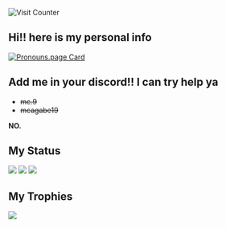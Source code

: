 ![Visit Counter](https://count.getloli.com/get/@mcagabe19.github.readme?theme=rule34)

## Hi!! here is my personal info
[![Pronouns.page Card](https://pronouns-page.s3.eu-west-1.amazonaws.com/card/en/mcagabe19-01JH448PSKZ9GREGWE6YGB042D-dark.png)](https://en.pronouns.page/@mcagabe19)

## Add me in your discord!! I can try help ya
* ~~mc.9~~
* ~~mcagabe19~~

**NO.**

## My Status
![](https://github-readme-stats.vercel.app/api?username=mcagabe19&show_icons=true&theme=synthwave)
![](https://github-readme-streak-stats.herokuapp.com/?user=mcagabe19&theme=synthwave&hide_border=false)
![](https://github-readme-stats.vercel.app/api/top-langs/?username=mcagabe19&layout=compact&show_icons=true&theme=synthwave)

## My Trophies
![](https://github-profile-trophy.vercel.app/?username=mcagabe19&theme=dracula&no-frame=false&no-bg=true&margin-w=4)
